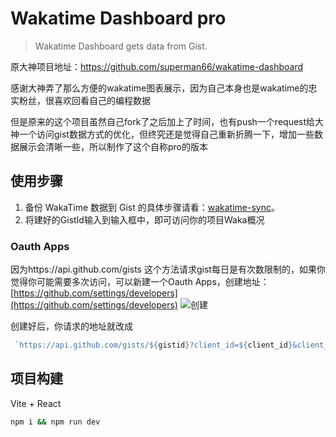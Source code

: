 # Wakatime Dashboard pro
> Wakatime Dashboard gets data from Gist.

原大神项目地址：https://github.com/superman66/wakatime-dashboard

感谢大神弄了那么方便的wakatime图表展示，因为自己本身也是wakatime的忠实粉丝，很喜欢回看自己的编程数据

但是原来的这个项目虽然自己fork了之后加上了时间，也有push一个request给大神一个访问gist数据方式的优化，但终究还是觉得自己重新折腾一下，增加一些数据展示会清晰一些，所以制作了这个自称pro的版本



## 使用步骤
1. 备份 WakaTime 数据到 Gist 的具体步骤请看：[wakatime-sync](https://github.com/superman66/wakatime-sync)。
2.  将建好的GistId输入到输入框中，即可访问你的项目Waka概况

### Oauth Apps
因为https://api.github.com/gists 这个方法请求gist每日是有次数限制的，如果你觉得你可能需要多次访问，可以新建一个Oauth Apps，创建地址：[https://github.com/settings/developers](https://github.com/settings/developers)
![创建](https://diy-assets.msstatic.com/mrfangge/sce.png)

创建好后，你请求的地址就改成
```javascript
 `https://api.github.com/gists/${gistid}?client_id=${client_id}&client_secret={$client_secret}`
```

## 项目构建
Vite + React
```bash
npm i && npm run dev
```